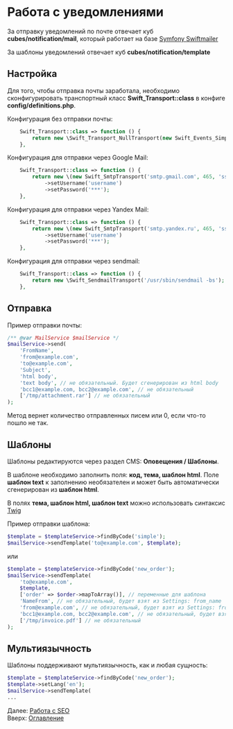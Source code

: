 # Работа с уведомлениями

За отправку уведомлений по почте отвечает куб **cubes/notification/mail**,
который работает на базе [Symfony Swiftmailer](https://swiftmailer.symfony.com/)

За шаблоны уведомлений отвечает куб **cubes/notification/template**

## Настройка

Для того, чтобы отправка почты заработала, необходимо сконфигурировать
транспортный класс **Swift_Transport::class** в конфиге **config/definitions.php**.

Конфигурация без отправки почты:
```php
    Swift_Transport::class => function () {
        return new \Swift_Transport_NullTransport(new Swift_Events_SimpleEventDispatcher());
    },
```

Конфигурация для отправки через Google Mail:
```php
    Swift_Transport::class => function () {
        return new \(new Swift_SmtpTransport('smtp.gmail.com', 465, 'ssl'))
            ->setUsername('username')
            ->setPassword('***');
    },
```

Конфигурация для отправки через Yandex Mail:
```php
    Swift_Transport::class => function () {
        return new \(new Swift_SmtpTransport('smtp.yandex.ru', 465, 'ssl'))
            ->setUsername('username')
            ->setPassword('***');
    },
```

Конфигурация для отправки через sendmail:
```php
    Swift_Transport::class => function () {
        return new \Swift_SendmailTransport('/usr/sbin/sendmail -bs');
    },
```

## Отправка

Пример отправки почты:
```php
/** @var MailService $mailService */
$mailService->send(
    'FromName',
    'from@example.com',
    'to@example.com',
    'Subject',
    'html body',
    'text body', // не обязательный. Будет сгенерирован из html body
    'bcc1@example.com, bcc2@example.com', // не обязательный
    ['/tmp/attachment.rar'] // не обязательный
);
```
Метод вернет количество отправленных писем или 0, если что-то пошло не так.

## Шаблоны

Шаблоны редактируются через раздел CMS: **Оповещения / Шаблоны**.

В шаблоне необходимо заполнить поля: **код, тема, шаблон html**.
Поле **шаблон text** к заполнению необязателен и может быть автоматически сгенерирован из **шаблон html**.

В полях **тема, шаблон html, шаблон text** можно использовать синтаксис [Twig](https://twig.symfony.com/)

Пример отправки шаблона:
```php
$template = $templateService->findByCode('simple');
$mailService->sendTemplate('to@example.com', $template);
```
или
```php
$template = $templateService->findByCode('new_order');
$mailService->sendTemplate(
    'to@example.com',
    $template,
    ['order' => $order->mapToArray()], // переменные для шаблона
    'NameFrom', // не обязательный, будет взят из Settings: from_name
    'from@example.com', // не обязательный, будет взят из Settings: from_email
    'bcc1@example.com, bcc2@example.com', // не обязательный, будет взят из Settings: bcc_emails
    ['/tmp/invoice.pdf'] // не обязательный
);
```

## Мультиязычность

Шаблоны поддерживают мультиязычность, как и любая сущность:
```php
$template = $templateService->findByCode('new_order');
$template->setLang('en');
$mailService->sendTemplate(
...
```

Далее: [Работа с SEO](seo.md)<br>
Вверх: [Оглавление](index.md)